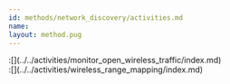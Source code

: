 ```yaml
---
id: methods/network_discovery/activities.md
name: 
layout: method.pug
---
```


<div class="boxtext">
:[](../../activities/monitor_open_wireless_traffic/index.md)
</div>

<div class="boxtext">
:[](../../activities/wireless_range_mapping/index.md)
</div>

